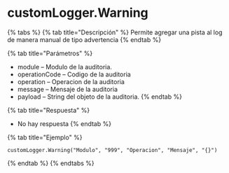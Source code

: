 # customLogger.Warning

{% tabs %}
{% tab title="Descripción" %}
Permite agregar una pista al log de manera manual de tipo advertencia
{% endtab %}

{% tab title="Parámetros" %}
* module – Modulo de la auditoria.
* operationCode – Codigo de la auditoria
* operation – Operacion de la auditoria
* message – Mensaje de la auditoria
* payload – String del objeto de la auditoria.
{% endtab %}

{% tab title="Respuesta" %}
* No hay respuesta
{% endtab %}

{% tab title="Ejemplo" %}
```
customLogger.Warning("Modulo", "999", "Operacion", "Mensaje", "{}")
```
{% endtab %}
{% endtabs %}
